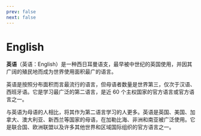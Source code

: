 ```yaml
---
prev: false
next: false
---
```


# English

**英语**（英语：English）是一种西日耳曼语支，最早被中世纪的英国使用，并因其广阔的殖民地而成为世界使用面积最广的语言。

英语是按照分布面积而言最流行的语言，但母语者数量是世界第三，仅次于汉语、西班牙语。它是学习最广泛的第二语言，是近 60 个主权国家的官方语言或官方语言之一。

与英语为母语的人相比，将其作为第二语言学习的人更多。英语是英国、美国、加拿大、澳大利亚、新西兰等国家的母语，在加勒比海、非洲和南亚被广泛使用。它是联合国、欧洲联盟以及许多其他世界和区域国际组织的官方语言之一。
